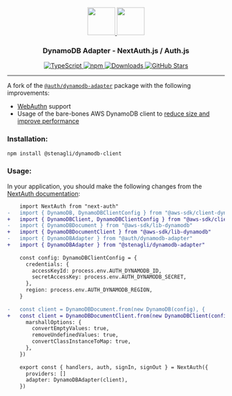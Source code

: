 <p align="center">
  <br/>
  <a href="https://authjs.dev" target="_blank">
    <img height="64px" src="https://authjs.dev/img/logo-sm.png" />
  </a>
  <a href="https://aws.amazon.com/dynamodb" target="_blank">
    <img height="64px" src="https://authjs.dev/img/adapters/dynamodb.svg"/>
  </a>
  <h3 align="center"><b>DynamoDB Adapter</b> - NextAuth.js / Auth.js</a></h3>
  <p align="center" style="align: center;">
    <a href="https://npm.im/@stenagli/dynamodb-adapter">
      <img src="https://img.shields.io/badge/TypeScript-blue?style=flat-square" alt="TypeScript" />
    </a>
    <a href="https://npm.im/@stenagli/dynamodb-adapter">
      <img alt="npm" src="https://img.shields.io/npm/v/@stenagli/dynamodb-adapter?color=green&label=@stenagli/dynamodb-adapter&style=flat-square">
    </a>
    <a href="https://www.npmtrends.com/@stenagli/dynamodb-adapter">
      <img src="https://img.shields.io/npm/dm/@stenagli/dynamodb-adapter?label=%20downloads&style=flat-square" alt="Downloads" />
    </a>
    <a href="https://github.com/stenagli/next-auth/stargazers">
      <img src="https://img.shields.io/github/stars/stenagli/next-auth?style=flat-square" alt="GitHub Stars" />
    </a>
  </p>
</p>

---
A fork of the [`@auth/dynamodb-adapter`](https://www.npmjs.com/package/@next-auth/dynamodb-adapter) package with the following improvements:
- [WebAuthn](https://authjs.dev/getting-started/authentication/webauthn) support
- Usage of the bare-bones AWS DynamoDB client to [reduce size and improve performance](https://aws.amazon.com/blogs/developer/modular-packages-in-aws-sdk-for-javascript/)

### Installation:
```sh
npm install @stenagli/dynamodb-client
```

### Usage:
In your application, you should make the following changes from the [NextAuth documentation](https://authjs.dev/getting-started/adapters/dynamodb#configuration):

```diff
    import NextAuth from "next-auth"
-   import { DynamoDB, DynamoDBClientConfig } from "@aws-sdk/client-dynamodb"
+   import { DynamoDBClient, DynamoDBClientConfig } from "@aws-sdk/client-dynamodb"
-   import { DynamoDBDocument } from "@aws-sdk/lib-dynamodb"
+   import { DynamoDBDocumentClient } from "@aws-sdk/lib-dynamodb"
-   import { DynamoDBAdapter } from "@auth/dynamodb-adapter"
+   import { DynamoDBAdapter } from "@stenagli/dynamodb-adapter"
     
    const config: DynamoDBClientConfig = {
      credentials: {
        accessKeyId: process.env.AUTH_DYNAMODB_ID,
        secretAccessKey: process.env.AUTH_DYNAMODB_SECRET,
      },
      region: process.env.AUTH_DYNAMODB_REGION,
    }
     
-   const client = DynamoDBDocument.from(new DynamoDB(config), {
+   const client = DynamoDBDocumentClient.from(new DynamoDBClient(config), {
      marshallOptions: {
        convertEmptyValues: true,
        removeUndefinedValues: true,
        convertClassInstanceToMap: true,
      },
    })
     
    export const { handlers, auth, signIn, signOut } = NextAuth({
      providers: []
      adapter: DynamoDBAdapter(client),
    })
```
